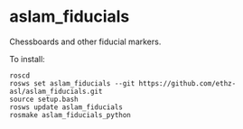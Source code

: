 aslam_fiducials
===============

Chessboards and other fiducial markers.

To install:
```
roscd
rosws set aslam_fiducials --git https://github.com/ethz-asl/aslam_fiducials.git
source setup.bash
rosws update aslam_fiducials
rosmake aslam_fiducials_python
```

